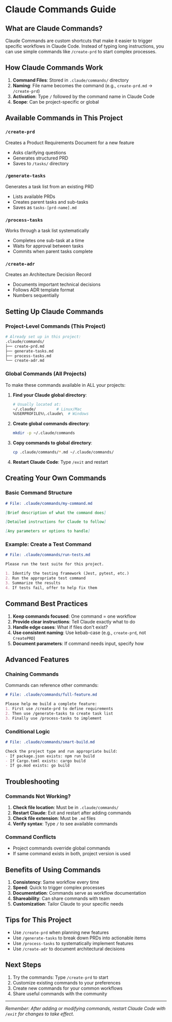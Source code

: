 # Claude Commands Guide

## What are Claude Commands?

Claude Commands are custom shortcuts that make it easier to trigger specific workflows in Claude Code. Instead of typing long instructions, you can use simple commands like `/create-prd` to start complex processes.

## How Claude Commands Work

1. **Command Files**: Stored in `.claude/commands/` directory
2. **Naming**: File name becomes the command (e.g., `create-prd.md` → `/create-prd`)
3. **Activation**: Type `/` followed by the command name in Claude Code
4. **Scope**: Can be project-specific or global

## Available Commands in This Project

### `/create-prd`
Creates a Product Requirements Document for a new feature
- Asks clarifying questions
- Generates structured PRD
- Saves to `/tasks/` directory

### `/generate-tasks`
Generates a task list from an existing PRD
- Lists available PRDs
- Creates parent tasks and sub-tasks
- Saves as `tasks-[prd-name].md`

### `/process-tasks`
Works through a task list systematically
- Completes one sub-task at a time
- Waits for approval between tasks
- Commits when parent tasks complete

### `/create-adr`
Creates an Architecture Decision Record
- Documents important technical decisions
- Follows ADR template format
- Numbers sequentially

## Setting Up Claude Commands

### Project-Level Commands (This Project)
```bash
# Already set up in this project:
.claude/commands/
├── create-prd.md
├── generate-tasks.md
├── process-tasks.md
└── create-adr.md
```

### Global Commands (All Projects)
To make these commands available in ALL your projects:

1. **Find your Claude global directory**:
   ```bash
   # Usually located at:
   ~/.claude/         # Linux/Mac
   %USERPROFILE%\.claude\  # Windows
   ```

2. **Create global commands directory**:
   ```bash
   mkdir -p ~/.claude/commands
   ```

3. **Copy commands to global directory**:
   ```bash
   cp .claude/commands/*.md ~/.claude/commands/
   ```

4. **Restart Claude Code**:
   Type `/exit` and restart

## Creating Your Own Commands

### Basic Command Structure
```markdown
# File: .claude/commands/my-command.md

[Brief description of what the command does]

[Detailed instructions for Claude to follow]

[Any parameters or options to handle]
```

### Example: Create a Test Command
```markdown
# File: .claude/commands/run-tests.md

Please run the test suite for this project.

1. Identify the testing framework (Jest, pytest, etc.)
2. Run the appropriate test command
3. Summarize the results
4. If tests fail, offer to help fix them
```

## Command Best Practices

1. **Keep commands focused**: One command = one workflow
2. **Provide clear instructions**: Tell Claude exactly what to do
3. **Handle edge cases**: What if files don't exist?
4. **Use consistent naming**: Use kebab-case (e.g., `create-prd`, not `CreatePRD`)
5. **Document parameters**: If command needs input, specify how

## Advanced Features

### Chaining Commands
Commands can reference other commands:
```markdown
# File: .claude/commands/full-feature.md

Please help me build a complete feature:
1. First use /create-prd to define requirements
2. Then use /generate-tasks to create task list
3. Finally use /process-tasks to implement
```

### Conditional Logic
```markdown
# File: .claude/commands/smart-build.md

Check the project type and run appropriate build:
- If package.json exists: npm run build
- If Cargo.toml exists: cargo build
- If go.mod exists: go build
```

## Troubleshooting

### Commands Not Working?
1. **Check file location**: Must be in `.claude/commands/`
2. **Restart Claude**: Exit and restart after adding commands
3. **Check file extension**: Must be `.md` files
4. **Verify syntax**: Type `/` to see available commands

### Command Conflicts
- Project commands override global commands
- If same command exists in both, project version is used

## Benefits of Using Commands

1. **Consistency**: Same workflow every time
2. **Speed**: Quick to trigger complex processes
3. **Documentation**: Commands serve as workflow documentation
4. **Shareability**: Can share commands with team
5. **Customization**: Tailor Claude to your specific needs

## Tips for This Project

- Use `/create-prd` when planning new features
- Use `/generate-tasks` to break down PRDs into actionable items
- Use `/process-tasks` to systematically implement features
- Use `/create-adr` to document architectural decisions

## Next Steps

1. Try the commands: Type `/create-prd` to start
2. Customize existing commands to your preferences
3. Create new commands for your common workflows
4. Share useful commands with the community

---

*Remember: After adding or modifying commands, restart Claude Code with `/exit` for changes to take effect.*